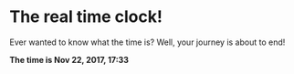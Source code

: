 # The real time clock!

Ever wanted to know what the time is? Well, your journey is about to end!

**The time is Nov 22, 2017, 17:33**